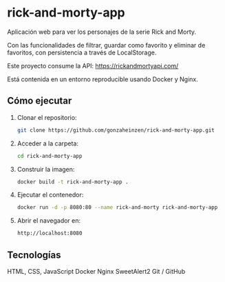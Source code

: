 # rick-and-morty-app
Aplicación web para ver los personajes de la serie Rick and Morty. 

Con las funcionalidades de filtrar, guardar como favorito y eliminar de favoritos, con persistencia a través de LocalStorage.

Este proyecto consume la API: https://rickandmortyapi.com/  

Está contenida en un entorno reproducible usando Docker y Nginx. 

## Cómo ejecutar

1. Clonar el repositorio:
   
   ```bash
   git clone https://github.com/gonzaheinzen/rick-and-morty-app.git
   
2. Acceder a la carpeta:
   
   ```bash
   cd rick-and-morty-app

3. Construir la imagen:
   
   ```bash
   docker build -t rick-and-morty-app .

4. Ejecutar el contenedor:
   
   ```bash
   docker run -d -p 8080:80 --name rick-and-morty rick-and-morty-app

5. Abrir el navegador en:
   
   ```bash
   http://localhost:8080

## Tecnologías
HTML, CSS, JavaScript
Docker
Nginx
SweetAlert2
Git / GitHub
